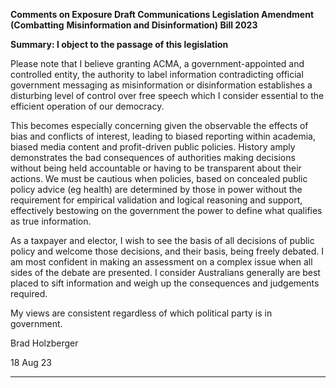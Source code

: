 **Comments on Exposure Draft Communications Legislation Amendment (Combatting**
**Misinformation and Disinformation) Bill 2023**

**Summary: I object to the passage of this legislation**

Please note that I believe granting ACMA, a government-appointed and controlled entity, the
authority to label information contradicting official government messaging as misinformation
or disinformation establishes a disturbing level of control over free speech which I consider
essential to the efficient operation of our democracy.

This becomes especially concerning given the observable the effects of bias and conflicts of
interest, leading to biased reporting within academia, biased media content and profit-driven
public policies. History amply demonstrates the bad consequences of authorities making
decisions without being held accountable or having to be transparent about their actions. We
must be cautious when policies, based on concealed public policy advice (eg health) are
determined by those in power without the requirement for empirical validation and logical
reasoning and support, effectively bestowing on the government the power to define what
qualifies as true information.

As a taxpayer and elector, I wish to see the basis of all decisions of public policy and welcome
those decisions, and their basis, being freely debated. I am most confident in making an
assessment on a complex issue when all sides of the debate are presented. I consider
Australians generally are best placed to sift information and weigh up the consequences and
judgements required.

My views are consistent regardless of which political party is in government.

Brad Holzberger

18 Aug 23


-----

